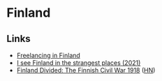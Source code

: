 # Finland

## Links

- [Freelancing in Finland](https://github.com/sam-hosseini/freelancing-in-finland)
- [I see Finland in the strangest places (2021)](https://razib.substack.com/p/i-see-finland-in-the-strangest-places)
- [Finland Divided: The Finnish Civil War 1918](https://finlanddivided.wordpress.com/) ([HN](https://news.ycombinator.com/item?id=29183271))
